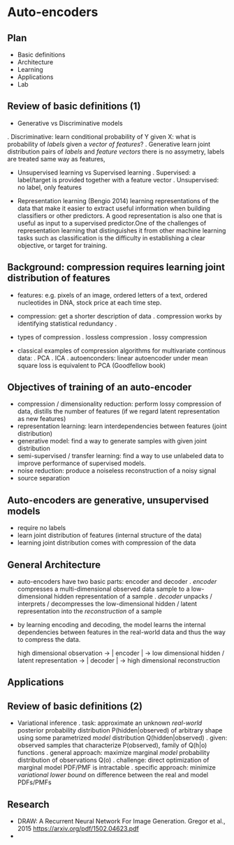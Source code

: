 # Auto-encoders

## Plan
 + Basic definitions
 + Architecture
 + Learning
 + Applications
 + Lab

## Review of basic definitions (1)
 + Generative vs Discriminative models
 
  . Discriminative: 
        learn conditional probability of Y given X:
        what is probability of _labels_ given a _vector of features_?
  . Generative
        learn joint distribution pairs of _labels_ and _feature vectors_
        there is no assymetry, labels are treated same way as features, 

 + Unsupervised learning vs Supervised learning
    . Supervised: a label/target is provided together with a feature vector
    . Unsupervised: no label, only features

 + Representation learning
    (Bengio 2014) learning representations of the data that make it easier to extract useful information when building classifiers or other predictors. A good representation is also one that is useful as input to a supervised predictor.One of the challenges of representation learning that distinguishes it from other machine learning tasks such as classification is the difficulty in establishing a clear objective, or target for training.

## Background: compression requires learning joint distribution of features

 + features: e.g. pixels of an image, ordered letters of a text, ordered nucleotides in DNA, stock price at each time step.
 + compression: get a shorter description of data
  . compression works by identifying statistical redundancy
  .
 + types of compression
  . lossless compression
  . lossy compression

 + classical examples of compression algorithms for multivariate continous data:
  . PCA
  . ICA
  . autoenconders: linear autoencoder under mean square loss is equivalent to PCA (Goodfellow book)

## Objectives of training of an auto-encoder

 + compression / dimensionality reduction: perform lossy compression of data, distills the number of features (if we regard latent representation as new features)
 + representation learning: learn interdependencies between features (joint distribution)
 + generative model: find a way to generate samples with given joint distribution
 + semi-supervised / transfer learning: find a way to use unlabeled data to improve performance of supervised models.
 + noise reduction: produce a noiseless reconstruction of a noisy signal
 + source separation



## Auto-encoders are generative, unsupervised models

 + require no labels
 + learn joint distribution of features
    (internal structure of the data)
 + learning joint distribution comes with compression of the data



## General Architecture

 + auto-encoders have two basic parts: encoder and decoder
  . *encoder* compresses a multi-dimensional observed data sample to a low-dimensional hidden representation of a sample
  . *decoder* unpacks / interprets / decompresses the low-dimensional hidden / latent representation into the _reconstruction_ of a sample
 + by learning encoding and decoding, the model learns the internal dependencies between features in the real-world data and thus the way to compress the data.


    high dimensional observation ->
    | encoder | ->
    low dimensional hidden / latent representation ->
    | decoder | ->
    high dimensional reconstruction
    

## Applications

## Review of basic definitions (2)

 + Variational inference
    . task: approximate an unknown *real-world* posterior probability distribution P(hidden|observed) of arbitrary shape using some parametrized *model* distribution Q(hidden|observed)
    . given: observed samples that characterize P(observed), family of Q(h|o) functions
    . general approach: maximize marginal _model_ probability distribution of observations Q(o)
    . challenge: direct optimization of marginal model PDF/PMF is intractable
    . specific approach: minimize _variational lower bound_ on difference between the real and model PDFs/PMFs


## Research
 + DRAW: A Recurrent Neural Network For Image Generation. Gregor et al., 2015
    https://arxiv.org/pdf/1502.04623.pdf
 + 



